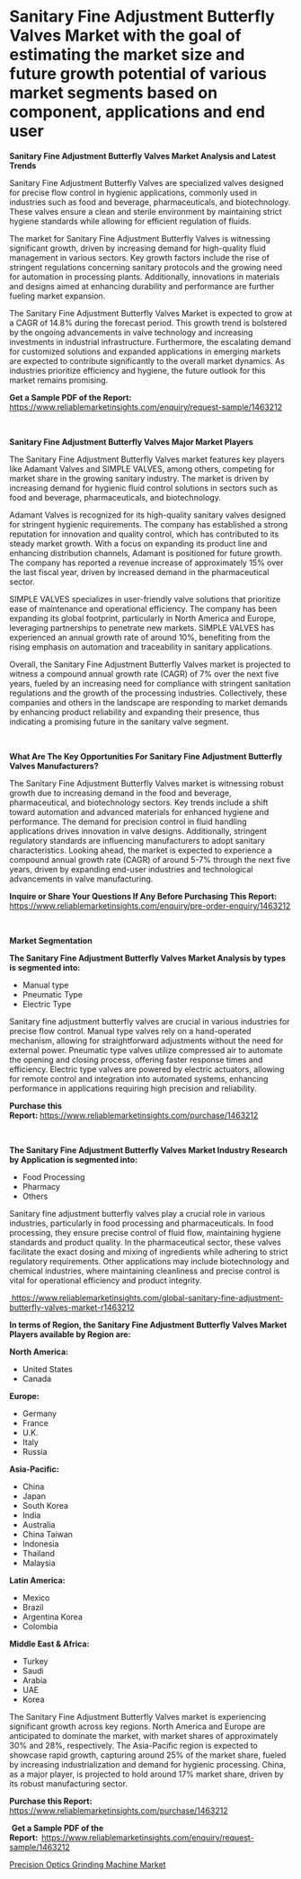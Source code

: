 <p><h1>Sanitary Fine Adjustment Butterfly Valves Market with the goal of estimating the market size and future growth potential of various market segments based on component, applications and end user</h1></p><p><strong>Sanitary Fine Adjustment Butterfly Valves Market Analysis and Latest Trends</strong></p>
<p><p>Sanitary Fine Adjustment Butterfly Valves are specialized valves designed for precise flow control in hygienic applications, commonly used in industries such as food and beverage, pharmaceuticals, and biotechnology. These valves ensure a clean and sterile environment by maintaining strict hygiene standards while allowing for efficient regulation of fluids.</p><p>The market for Sanitary Fine Adjustment Butterfly Valves is witnessing significant growth, driven by increasing demand for high-quality fluid management in various sectors. Key growth factors include the rise of stringent regulations concerning sanitary protocols and the growing need for automation in processing plants. Additionally, innovations in materials and designs aimed at enhancing durability and performance are further fueling market expansion.</p><p>The Sanitary Fine Adjustment Butterfly Valves Market is expected to grow at a CAGR of 14.8% during the forecast period. This growth trend is bolstered by the ongoing advancements in valve technology and increasing investments in industrial infrastructure. Furthermore, the escalating demand for customized solutions and expanded applications in emerging markets are expected to contribute significantly to the overall market dynamics. As industries prioritize efficiency and hygiene, the future outlook for this market remains promising.</p></p>
<p><strong>Get a Sample PDF of the Report:&nbsp;</strong> <a href="https://www.reliablemarketinsights.com/enquiry/request-sample/1463212?utm_campaign=3583&utm_medium=2&utm_source=Github&utm_content=ia&utm_term=12042025&utm_id=sanitary-fine-adjustment-butterfly-valves">https://www.reliablemarketinsights.com/enquiry/request-sample/1463212</a></p>
<p>&nbsp;</p>
<p><strong>Sanitary Fine Adjustment Butterfly Valves Major Market Players</strong></p>
<p><p>The Sanitary Fine Adjustment Butterfly Valves market features key players like Adamant Valves and SIMPLE VALVES, among others, competing for market share in the growing sanitary industry. The market is driven by increasing demand for hygienic fluid control solutions in sectors such as food and beverage, pharmaceuticals, and biotechnology.</p><p>Adamant Valves is recognized for its high-quality sanitary valves designed for stringent hygienic requirements. The company has established a strong reputation for innovation and quality control, which has contributed to its steady market growth. With a focus on expanding its product line and enhancing distribution channels, Adamant is positioned for future growth. The company has reported a revenue increase of approximately 15% over the last fiscal year, driven by increased demand in the pharmaceutical sector.</p><p>SIMPLE VALVES specializes in user-friendly valve solutions that prioritize ease of maintenance and operational efficiency. The company has been expanding its global footprint, particularly in North America and Europe, leveraging partnerships to penetrate new markets. SIMPLE VALVES has experienced an annual growth rate of around 10%, benefiting from the rising emphasis on automation and traceability in sanitary applications.</p><p>Overall, the Sanitary Fine Adjustment Butterfly Valves market is projected to witness a compound annual growth rate (CAGR) of 7% over the next five years, fueled by an increasing need for compliance with stringent sanitation regulations and the growth of the processing industries. Collectively, these companies and others in the landscape are responding to market demands by enhancing product reliability and expanding their presence, thus indicating a promising future in the sanitary valve segment.</p></p>
<p>&nbsp;</p>
<p><strong>What Are The Key Opportunities For Sanitary Fine Adjustment Butterfly Valves Manufacturers?</strong></p>
<p><p>The Sanitary Fine Adjustment Butterfly Valves market is witnessing robust growth due to increasing demand in the food and beverage, pharmaceutical, and biotechnology sectors. Key trends include a shift toward automation and advanced materials for enhanced hygiene and performance. The demand for precision control in fluid handling applications drives innovation in valve designs. Additionally, stringent regulatory standards are influencing manufacturers to adopt sanitary characteristics. Looking ahead, the market is expected to experience a compound annual growth rate (CAGR) of around 5-7% through the next five years, driven by expanding end-user industries and technological advancements in valve manufacturing.</p></p>
<p><strong>Inquire or Share Your Questions If Any Before Purchasing This Report:</strong> <a href="https://www.reliablemarketinsights.com/enquiry/pre-order-enquiry/1463212?utm_campaign=3583&utm_medium=2&utm_source=Github&utm_content=ia&utm_term=12042025&utm_id=sanitary-fine-adjustment-butterfly-valves">https://www.reliablemarketinsights.com/enquiry/pre-order-enquiry/1463212</a></p>
<p>&nbsp;</p>
<p><strong>Market Segmentation</strong></p>
<p><strong>The Sanitary Fine Adjustment Butterfly Valves Market Analysis by types is segmented into:</strong></p>
<p><ul><li>Manual type</li><li>Pneumatic Type</li><li>Electric Type</li></ul></p>
<p><p>Sanitary fine adjustment butterfly valves are crucial in various industries for precise flow control. Manual type valves rely on a hand-operated mechanism, allowing for straightforward adjustments without the need for external power. Pneumatic type valves utilize compressed air to automate the opening and closing process, offering faster response times and efficiency. Electric type valves are powered by electric actuators, allowing for remote control and integration into automated systems, enhancing performance in applications requiring high precision and reliability.</p></p>
<p><strong>Purchase this Report:&nbsp;</strong><a href="https://www.reliablemarketinsights.com/purchase/1463212?utm_campaign=3583&utm_medium=2&utm_source=Github&utm_content=ia&utm_term=12042025&utm_id=sanitary-fine-adjustment-butterfly-valves">https://www.reliablemarketinsights.com/purchase/1463212</a></p>
<p>&nbsp;</p>
<p><strong>The Sanitary Fine Adjustment Butterfly Valves Market Industry Research by Application is segmented into:</strong></p>
<p><ul><li>Food Processing</li><li>Pharmacy</li><li>Others</li></ul></p>
<p><p>Sanitary fine adjustment butterfly valves play a crucial role in various industries, particularly in food processing and pharmaceuticals. In food processing, they ensure precise control of fluid flow, maintaining hygiene standards and product quality. In the pharmaceutical sector, these valves facilitate the exact dosing and mixing of ingredients while adhering to strict regulatory requirements. Other applications may include biotechnology and chemical industries, where maintaining cleanliness and precise control is vital for operational efficiency and product integrity.</p></p>
<p><a href="https://www.reliablemarketinsights.com/global-sanitary-fine-adjustment-butterfly-valves-market-r1463212?utm_campaign=3583&utm_medium=2&utm_source=Github&utm_content=ia&utm_term=12042025&utm_id=sanitary-fine-adjustment-butterfly-valves">&nbsp;https://www.reliablemarketinsights.com/global-sanitary-fine-adjustment-butterfly-valves-market-r1463212</a></p>
<p><strong>In terms of Region, the Sanitary Fine Adjustment Butterfly Valves Market Players available by Region are:</strong></p>
<p>
    <p> <strong> North America: </strong>
        <ul>
            <li>United States</li>
            <li>Canada</li>
        </ul>
        </p> 
    <p> <strong> Europe: </strong>
        <ul>
            <li>Germany</li>
            <li>France</li>
            <li>U.K.</li>
            <li>Italy</li>
            <li>Russia</li>
        </ul>
        </p> 
    <p> <strong> Asia-Pacific: </strong>
        <ul>
            <li>China</li>
            <li>Japan</li>
            <li>South Korea</li>
            <li>India</li>
            <li>Australia</li>
            <li>China Taiwan</li>
            <li>Indonesia</li>
            <li>Thailand</li>
            <li>Malaysia</li>
        </ul>
        </p> 
    <p> <strong> Latin America: </strong>
        <ul>
            <li>Mexico</li>
            <li>Brazil</li>
            <li>Argentina Korea</li>
            <li>Colombia</li>
        </ul>
        </p> 
    <p> <strong> Middle East & Africa: </strong>
        <ul>
            <li>Turkey</li>
            <li>Saudi</li>
            <li>Arabia</li>
            <li>UAE</li>
            <li>Korea</li>
        </ul>
    </p>
    </p>
<p><p>The Sanitary Fine Adjustment Butterfly Valves market is experiencing significant growth across key regions. North America and Europe are anticipated to dominate the market, with market shares of approximately 30% and 28%, respectively. The Asia-Pacific region is expected to showcase rapid growth, capturing around 25% of the market share, fueled by increasing industrialization and demand for hygienic processing. China, as a major player, is projected to hold around 17% market share, driven by its robust manufacturing sector.</p></p>
<p><strong>Purchase this Report: </strong><a href="https://www.reliablemarketinsights.com/purchase/1463212?utm_campaign=3583&utm_medium=2&utm_source=Github&utm_content=ia&utm_term=12042025&utm_id=sanitary-fine-adjustment-butterfly-valves">https://www.reliablemarketinsights.com/purchase/1463212</a></p>
<p>&nbsp;<strong>Get a Sample PDF of the Report:&nbsp;&nbsp;</strong><a href="https://www.reliablemarketinsights.com/enquiry/request-sample/1463212?utm_campaign=3583&utm_medium=2&utm_source=Github&utm_content=ia&utm_term=12042025&utm_id=sanitary-fine-adjustment-butterfly-valves">https://www.reliablemarketinsights.com/enquiry/request-sample/1463212</a></p>
<p><strong></strong></p>
<p><p><a href="https://github.com/hiwanatalak/Market-Research-Report-List-1/blob/main/precision-optics-grinding-machine-market.md?utm_campaign=3583&utm_medium=2&utm_source=Github&utm_content=ia&utm_term=12042025&utm_id=sanitary-fine-adjustment-butterfly-valves">Precision Optics Grinding Machine Market</a></p></p>